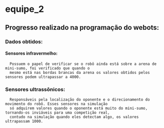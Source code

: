 # equipe_2

## Progresso realizado na programação do webots:

### Dados obtidos:

  #### Sensores infravermelho:
      Possuem o papel de verificar se o robô ainda está sobre a arena de mini-sumo, foi verificado que quando o 
      mesmo está nas bordas brancas da arena os valores obtidos pelos sensores podem ultrapassar a 4000.
  
  ### Sensores ultrassônicos:
      Responsáveis pela localização do oponente e o direcionamento do movimento do robô. Esses sensores na simulação 
      só adquirem valores quando o oponente está muito do mini-sumo, tornando-os inviáveis para uma competição real, 
      contudo na simulação quando eles detectam algo, os valores ultrapassam 1000.
  
  
    
    

